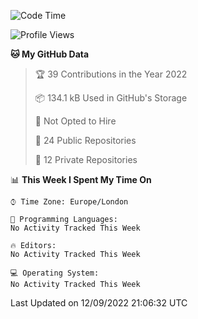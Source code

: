 <!--START_SECTION:waka-->
![Code Time](http://img.shields.io/badge/Code%20Time-225%20hrs%202%20mins-blue)

![Profile Views](http://img.shields.io/badge/Profile%20Views-0-blue)

**🐱 My GitHub Data** 

> 🏆 39 Contributions in the Year 2022
 > 
> 📦 134.1 kB Used in GitHub's Storage 
 > 
> 🚫 Not Opted to Hire
 > 
> 📜 24 Public Repositories 
 > 
> 🔑 12 Private Repositories  
 > 
📊 **This Week I Spent My Time On** 

```text
⌚︎ Time Zone: Europe/London

💬 Programming Languages: 
No Activity Tracked This Week

🔥 Editors: 
No Activity Tracked This Week

💻 Operating System: 
No Activity Tracked This Week

```


 Last Updated on 12/09/2022 21:06:32 UTC
<!--END_SECTION:waka-->